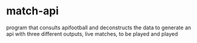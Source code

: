 # match-api
program that consults apifootball and deconstructs the data to generate an api with three different outputs, live matches, to be played and played
